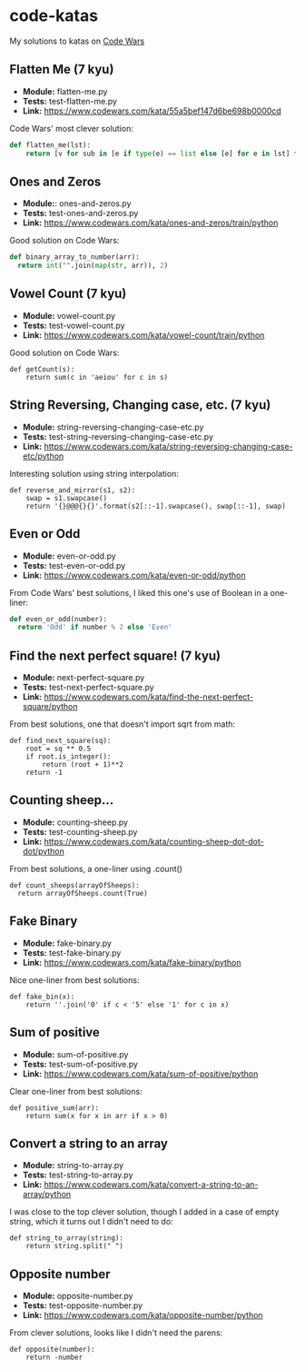 # code-katas
My solutions to katas on [Code Wars](https://www.codewars.com)

## Flatten Me (7 kyu)
* **Module:** flatten-me.py
* **Tests:** test-flatten-me.py
* **Link:** https://www.codewars.com/kata/55a5bef147d6be698b0000cd

Code Wars' most clever solution:
```python
def flatten_me(lst):
    return [v for sub in [e if type(e) == list else [e] for e in lst] for v in sub]
 ```

## Ones and Zeros
* **Module:**: ones-and-zeros.py
* **Tests:** test-ones-and-zeros.py
* **Link:** https://www.codewars.com/kata/ones-and-zeros/train/python

Good solution on Code Wars:
```python
def binary_array_to_number(arr):
  return int("".join(map(str, arr)), 2)
```

## Vowel Count (7 kyu)
* **Module:** vowel-count.py
* **Tests:** test-vowel-count.py
* **Link:** https://www.codewars.com/kata/vowel-count/train/python

Good solution on Code Wars:
```
def getCount(s):
    return sum(c in 'aeiou' for c in s)
```

## String Reversing, Changing case, etc. (7 kyu)
* **Module:** string-reversing-changing-case-etc.py
* **Tests:** test-string-reversing-changing-case-etc.py
* **Link:** https://www.codewars.com/kata/string-reversing-changing-case-etc/python

Interesting solution using string interpolation:
```
def reverse_and_mirror(s1, s2):
    swap = s1.swapcase()
    return '{}@@@{}{}'.format(s2[::-1].swapcase(), swap[::-1], swap)
```

## Even or Odd 
* **Module:** even-or-odd.py
* **Tests:** test-even-or-odd.py
* **Link:** https://www.codewars.com/kata/even-or-odd/python

From Code Wars' best solutions, I liked this one's use of Boolean in a one-liner:
```python
def even_or_odd(number):
  return 'Odd' if number % 2 else 'Even'
```

## Find the next perfect square! (7 kyu)
* **Module:** next-perfect-square.py
* **Tests:** test-next-perfect-square.py
* **Link:** https://www.codewars.com/kata/find-the-next-perfect-square/python

From best solutions, one that doesn't import sqrt from math:
```
def find_next_square(sq):
    root = sq ** 0.5
    if root.is_integer():
        return (root + 1)**2
    return -1
```

## Counting sheep...
* **Module:** counting-sheep.py
* **Tests:** test-counting-sheep.py
* **Link:** https://www.codewars.com/kata/counting-sheep-dot-dot-dot/python

From best solutions, a one-liner using .count()
```
def count_sheeps(arrayOfSheeps):
  return arrayOfSheeps.count(True)
```

## Fake Binary
* **Module:** fake-binary.py
* **Tests:** test-fake-binary.py
* **Link:** https://www.codewars.com/kata/fake-binary/python

Nice one-liner from best solutions:
```
def fake_bin(x):
    return ''.join('0' if c < '5' else '1' for c in x)
```

## Sum of positive
* **Module:** sum-of-positive.py
* **Tests:** test-sum-of-positive.py
* **Link:** https://www.codewars.com/kata/sum-of-positive/python

Clear one-liner from best solutions:
```
def positive_sum(arr):
    return sum(x for x in arr if x > 0)
```

## Convert a string to an array
* **Module:** string-to-array.py
* **Tests:** test-string-to-array.py
* **Link:** https://www.codewars.com/kata/convert-a-string-to-an-array/python

I was close to the top clever solution, though I added in a case of empty string, which it turns out I didn't need to do:
```
def string_to_array(string):
    return string.split(" ")
```

## Opposite number
* **Module:** opposite-number.py
* **Tests:** test-opposite-number.py
* **Link:** https://www.codewars.com/kata/opposite-number/python

From clever solutions, looks like I didn't need the parens:
```
def opposite(number):
    return -number
```

